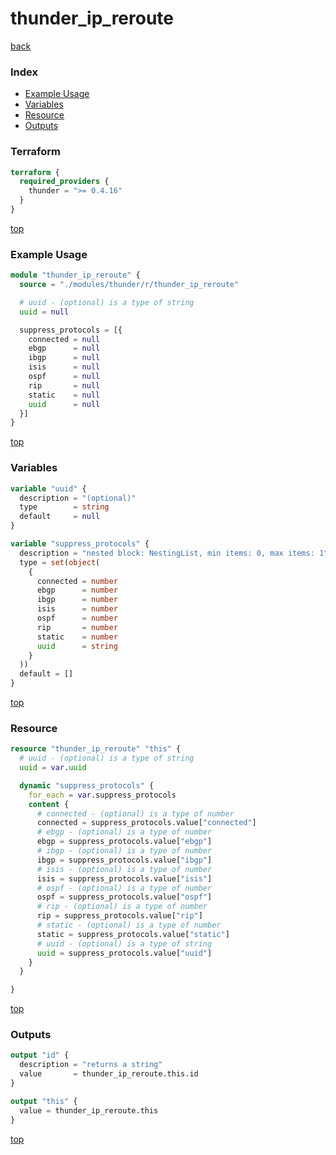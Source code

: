 # thunder_ip_reroute

[back](../thunder.md)

### Index

- [Example Usage](#example-usage)
- [Variables](#variables)
- [Resource](#resource)
- [Outputs](#outputs)

### Terraform

```terraform
terraform {
  required_providers {
    thunder = ">= 0.4.16"
  }
}
```

[top](#index)

### Example Usage

```terraform
module "thunder_ip_reroute" {
  source = "./modules/thunder/r/thunder_ip_reroute"

  # uuid - (optional) is a type of string
  uuid = null

  suppress_protocols = [{
    connected = null
    ebgp      = null
    ibgp      = null
    isis      = null
    ospf      = null
    rip       = null
    static    = null
    uuid      = null
  }]
}
```

[top](#index)

### Variables

```terraform
variable "uuid" {
  description = "(optional)"
  type        = string
  default     = null
}

variable "suppress_protocols" {
  description = "nested block: NestingList, min items: 0, max items: 1"
  type = set(object(
    {
      connected = number
      ebgp      = number
      ibgp      = number
      isis      = number
      ospf      = number
      rip       = number
      static    = number
      uuid      = string
    }
  ))
  default = []
}
```

[top](#index)

### Resource

```terraform
resource "thunder_ip_reroute" "this" {
  # uuid - (optional) is a type of string
  uuid = var.uuid

  dynamic "suppress_protocols" {
    for_each = var.suppress_protocols
    content {
      # connected - (optional) is a type of number
      connected = suppress_protocols.value["connected"]
      # ebgp - (optional) is a type of number
      ebgp = suppress_protocols.value["ebgp"]
      # ibgp - (optional) is a type of number
      ibgp = suppress_protocols.value["ibgp"]
      # isis - (optional) is a type of number
      isis = suppress_protocols.value["isis"]
      # ospf - (optional) is a type of number
      ospf = suppress_protocols.value["ospf"]
      # rip - (optional) is a type of number
      rip = suppress_protocols.value["rip"]
      # static - (optional) is a type of number
      static = suppress_protocols.value["static"]
      # uuid - (optional) is a type of string
      uuid = suppress_protocols.value["uuid"]
    }
  }

}
```

[top](#index)

### Outputs

```terraform
output "id" {
  description = "returns a string"
  value       = thunder_ip_reroute.this.id
}

output "this" {
  value = thunder_ip_reroute.this
}
```

[top](#index)